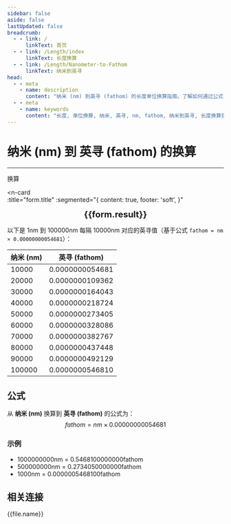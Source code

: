 ```yaml
---
sidebar: false
aside: false
lastUpdated: false
breadcrumb:
  - - link: /
      linkText: 首页
  - - link: /Length/index
      linkText: 长度换算
  - - link: /Length/Nanometer-to-Fathom
      linkText: 纳米到英寻
head:
  - - meta
    - name: description
      content: "纳米 (nm) 到英寻 (fathom) 的长度单位换算指南。了解如何通过公式 fathom = nm × 0.00000000054681 换算为英寻。"
  - - meta
    - name: keywords
      content: "长度, 单位换算, 纳米, 英寻, nm, fathom, 纳米到英寻, 长度换算指南"
---
```

# 纳米 (nm) 到 英寻 (fathom) 的换算
---
<script setup>
import { onMounted, reactive, inject, ref } from 'vue'
import { NButton, NForm, NFormItem, NInput, NInputNumber, NSelect, NCard, useMessage,NGrid ,NGi } from 'naive-ui'
import { defineClientComponent } from 'vitepress'
import { Length } from '../../files';
const seoKey = ['单位转换器','单位换算','长度单位转换器','长度单位转换','尺寸换算','长度单位换算','长度单位换算表','纳米英寻','纳米和英寻','纳米单位','一纳米等于多少英寻','纳米到英寻换算','nm fathom','纳米和英寻的换算单位','纳米英寻转换','fathom是什么单位','纳米和英寻','纳米换算','nm','英寻单位','长度换算公式','纳米转英寻','英寻换算','纳米计算器','英寻计算器','长度单位','纳米到英寻公式','英寻转换器','纳米英寻对照表','长度转换','单位换算表','纳米英寻换算器','英寻长度','纳米长度','长度计算','单位转换公式','纳米英寻计算','长度换算器','英寻单位换算','纳米单位换算','长度单位转换表','纳米英寻转换表']
const convert = inject('convert')

const form = reactive({
  number: null,
  result: '',
  title: '纳米 (nm) 到 英寻 (fathom) 的换算'
})

const convertHandler = () => {
  if (form.number !== null && !isNaN(form.number)) {
    const convertedValue = parseFloat(form.number) * 0.00000000054681
    form.result = `${form.number}nm = ${convertedValue.toFixed(13)}fathom`
  } else {
    form.result = '请输入有效的数值。'
  }
}
</script>

<n-form size="large" :model="form">
  <n-form-item label="纳米 (nm)">
    <n-input-number v-model:value="form.number" placeholder="输入纳米" style="width: 100%" />
  </n-form-item>
  <n-form-item>
    <n-button type="info" @click="convertHandler" block>换算</n-button>
  </n-form-item>
</n-form>

<n-card  
  :title="form.title"
  :segmented="{
    content: true,
    footer: 'soft',
  }"
>
  <div  style="text-align:center;font-size:20px;">
    <strong>{{form.result}}</strong>
  </div>
    <template #footer>
    <div>
      <span v-for="item of seoKey">{{item}}，</span>
    </div>
  </template>
</n-card>


以下是 1nm 到 100000nm 每隔 10000nm 对应的英寻值（基于公式 `fathom = nm × 0.00000000054681`）：

| 纳米 (nm) | 英寻 (fathom) |
|----------|----------------|
| 10000    | 0.0000000054681   |
| 20000    | 0.0000000109362   |
| 30000    | 0.0000000164043   |
| 40000    | 0.0000000218724   |
| 50000    | 0.0000000273405   |
| 60000    | 0.0000000328086   |
| 70000    | 0.0000000382767   |
| 80000    | 0.0000000437448   |
| 90000    | 0.0000000492129   |
| 100000   | 0.0000000546810   |

## 公式

从 **纳米 (nm)** 换算到 **英寻 (fathom)** 的公式为：
$$ fathom = nm \times 0.00000000054681 $$

### 示例
- 1000000000nm = 0.5468100000000fathom
- 500000000nm = 0.2734050000000fathom
- 1000nm = 0.0000005468100fathom

## 相关连接
<n-grid x-gap="12" :cols="2">
  <n-gi v-for="(file, index) in Length" :key="index">
    <n-button
      text
      tag="a"
      :href="file.path"
      type="info"
    >
      {{file.name}}
    </n-button>
  </n-gi>
</n-grid>
